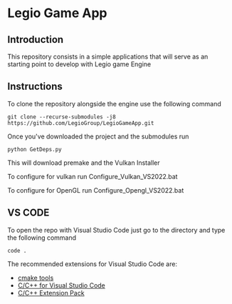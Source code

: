 # Legio Game App

## Introduction

This repository consists in a simple applications that will serve as an starting point to develop with Legio game Engine

## Instructions

To clone the repository alongside the engine use the following command

```
git clone --recurse-submodules -j8 https://github.com/LegioGroup/LegioGameApp.git
```

Once you've downloaded the project and the submodules run

```
python GetDeps.py
```

This will download premake and the Vulkan Installer

To configure for vulkan run Configure_Vulkan_VS2022.bat

To configure for OpenGL run Configure_Opengl_VS2022.bat

## VS CODE

To open the repo with Visual Studio Code just go to the directory and type the following command
```
code .
```

The recommended extensions for Visual Studio Code are:

-  [cmake tools](https://marketplace.visualstudio.com/items?itemName=ms-vscode.cmake-tools)
-  [C/C++ for Visual Studio Code](https://marketplace.visualstudio.com/items?itemName=ms-vscode.cpptools)
-  [C/C++ Extension Pack](https://marketplace.visualstudio.com/items?itemName=ms-vscode.cpptools-extension-pack)
